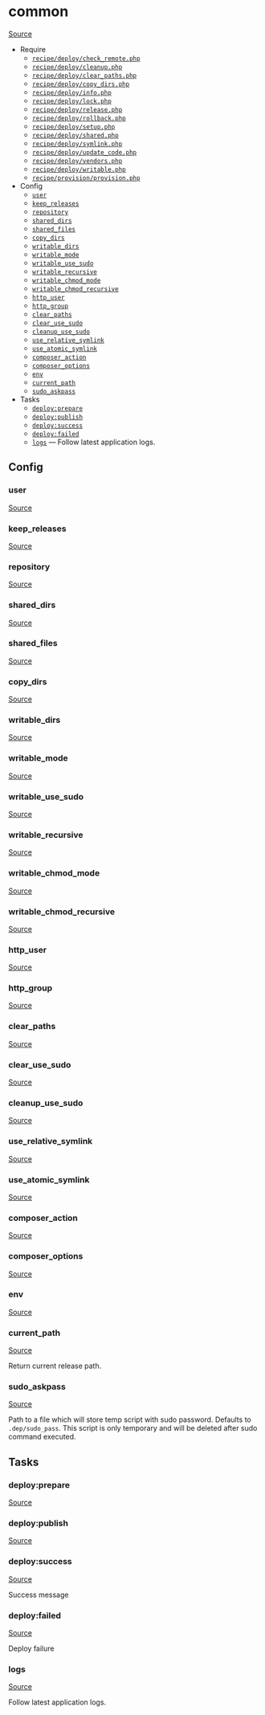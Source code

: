 <!-- DO NOT EDIT THIS FILE! -->
<!-- Instead edit recipe/common.php -->
<!-- Then run bin/docgen -->

# common

[Source](/recipe/common.php)



* Require
  * [`recipe/deploy/check_remote.php`](/docs/recipe/deploy/check_remote.md)
  * [`recipe/deploy/cleanup.php`](/docs/recipe/deploy/cleanup.md)
  * [`recipe/deploy/clear_paths.php`](/docs/recipe/deploy/clear_paths.md)
  * [`recipe/deploy/copy_dirs.php`](/docs/recipe/deploy/copy_dirs.md)
  * [`recipe/deploy/info.php`](/docs/recipe/deploy/info.md)
  * [`recipe/deploy/lock.php`](/docs/recipe/deploy/lock.md)
  * [`recipe/deploy/release.php`](/docs/recipe/deploy/release.md)
  * [`recipe/deploy/rollback.php`](/docs/recipe/deploy/rollback.md)
  * [`recipe/deploy/setup.php`](/docs/recipe/deploy/setup.md)
  * [`recipe/deploy/shared.php`](/docs/recipe/deploy/shared.md)
  * [`recipe/deploy/symlink.php`](/docs/recipe/deploy/symlink.md)
  * [`recipe/deploy/update_code.php`](/docs/recipe/deploy/update_code.md)
  * [`recipe/deploy/vendors.php`](/docs/recipe/deploy/vendors.md)
  * [`recipe/deploy/writable.php`](/docs/recipe/deploy/writable.md)
  * [`recipe/provision/provision.php`](/docs/recipe/provision/provision.md)
* Config
  * [`user`](#user)
  * [`keep_releases`](#keep_releases)
  * [`repository`](#repository)
  * [`shared_dirs`](#shared_dirs)
  * [`shared_files`](#shared_files)
  * [`copy_dirs`](#copy_dirs)
  * [`writable_dirs`](#writable_dirs)
  * [`writable_mode`](#writable_mode)
  * [`writable_use_sudo`](#writable_use_sudo)
  * [`writable_recursive`](#writable_recursive)
  * [`writable_chmod_mode`](#writable_chmod_mode)
  * [`writable_chmod_recursive`](#writable_chmod_recursive)
  * [`http_user`](#http_user)
  * [`http_group`](#http_group)
  * [`clear_paths`](#clear_paths)
  * [`clear_use_sudo`](#clear_use_sudo)
  * [`cleanup_use_sudo`](#cleanup_use_sudo)
  * [`use_relative_symlink`](#use_relative_symlink)
  * [`use_atomic_symlink`](#use_atomic_symlink)
  * [`composer_action`](#composer_action)
  * [`composer_options`](#composer_options)
  * [`env`](#env)
  * [`current_path`](#current_path)
  * [`sudo_askpass`](#sudo_askpass)
* Tasks
  * [`deploy:prepare`](#deployprepare)
  * [`deploy:publish`](#deploypublish)
  * [`deploy:success`](#deploysuccess)
  * [`deploy:failed`](#deployfailed)
  * [`logs`](#logs) — Follow latest application logs.

## Config
### user
[Source](/recipe/common.php#L29)



### keep_releases
[Source](/recipe/common.php#L49)



### repository
[Source](/recipe/common.php#L51)



### shared_dirs
[Source](/recipe/common.php#L53)



### shared_files
[Source](/recipe/common.php#L54)



### copy_dirs
[Source](/recipe/common.php#L56)



### writable_dirs
[Source](/recipe/common.php#L58)



### writable_mode
[Source](/recipe/common.php#L59)



### writable_use_sudo
[Source](/recipe/common.php#L60)



### writable_recursive
[Source](/recipe/common.php#L61)



### writable_chmod_mode
[Source](/recipe/common.php#L62)



### writable_chmod_recursive
[Source](/recipe/common.php#L63)



### http_user
[Source](/recipe/common.php#L65)



### http_group
[Source](/recipe/common.php#L66)



### clear_paths
[Source](/recipe/common.php#L68)



### clear_use_sudo
[Source](/recipe/common.php#L69)



### cleanup_use_sudo
[Source](/recipe/common.php#L71)



### use_relative_symlink
[Source](/recipe/common.php#L73)



### use_atomic_symlink
[Source](/recipe/common.php#L76)



### composer_action
[Source](/recipe/common.php#L80)



### composer_options
[Source](/recipe/common.php#L81)



### env
[Source](/recipe/common.php#L83)



### current_path
[Source](/recipe/common.php#L88)

Return current release path.

### sudo_askpass
[Source](/recipe/common.php#L125)

Path to a file which will store temp script with sudo password.
Defaults to `.dep/sudo_pass`. This script is only temporary and will be deleted after
sudo command executed.


## Tasks
### deploy:prepare
[Source](/recipe/common.php#L141)



### deploy:publish
[Source](/recipe/common.php#L151)



### deploy:success
[Source](/recipe/common.php#L161)

Success message

### deploy:failed
[Source](/recipe/common.php#L171)

Deploy failure

### logs
[Source](/recipe/common.php#L180)

Follow latest application logs.

